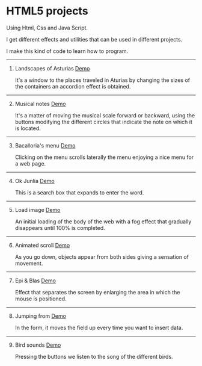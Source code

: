 # HTML5 projects

Using Html, Css and Java Script.

I get different effects and utilities that can be used in different projects.

I make this kind of code to learn how to program.

---

1. Landscapes of Asturias [Demo](https://sudja89.github.io/1-paisajesAsturias/index.html)

   It's a window to the places traveled in Aturias by changing the sizes of the containers an accordion effect is obtained.

---

2. Musical notes [Demo](https://sudja89.github.io/2-notasMusicales/index.html)

   It's a matter of moving the musical scale forward or backward, using the buttons modifying the different circles that indicate the note on which it is located.

---

3. Bacalloria's menu [Demo](https://sudja89.github.io/3-menuBacalloria/index.html)

   Clicking on the menu scrolls laterally the menu enjoying a nice menu for a web page.

---

4. Ok Junlia [Demo](https://sudja89.github.io/4-okJunlia/index.html)

   This is a search box that expands to enter the word.

---

5. Load image [Demo](https://sudja89.github.io/5-cargarImagen/index.html)

   An initial loading of the body of the web with a fog effect that gradually disappears until 100% is completed.

---

6. Animated scroll [Demo](https://sudja89.github.io/6-scrollAnimado/index.html)

   As you go down, objects appear from both sides giving a sensation of movement.

---

7. Epi & Blas [Demo](https://sudja89.github.io/7-epiBlas/index.html)

   Effect that separates the screen by enlarging the area in which the mouse is positioned.

---

8. Jumping from [Demo](https://sudja89.github.io/8-registroSaltarin/index.html)

   In the form, it moves the field up every time you want to insert data.

---

9. Bird sounds [Demo](https://sudja89.github.io/9-sonidoAve/index.html)

   Pressing the buttons we listen to the song of the different birds.
